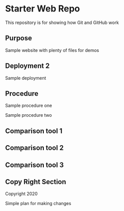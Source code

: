 # Starter Web Repo

This repository is for showing how Git and GitHub work

## Purpose

Sample website with plenty of files for demos

## Deployment 2

Sample deployment

## Procedure

Sample procedure one

Sample procedure two


## Comparison tool 1

## Comparison tool 2

## Comparison tool 3

## Copy Right Section
Copyright 2020

Simple plan for making changes